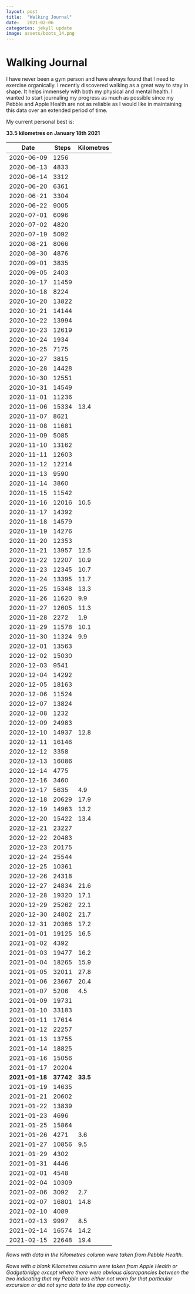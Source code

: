 ```yaml
---
layout: post
title:  "Walking Journal"
date:   2021-02-06
categories: jekyll update
image: assets/boots_14.png
---
```


# Walking Journal

I have never been a gym person and have always found that I need to exercise organically. I recently discovered walking as a great way to stay in shape. It helps immensely with both my physical and mental health. I wanted to start journaling my progress as much as possible since my Pebble and Apple Health are not as reliable as I would like in maintaining this data over an extended period of time. 

My current personal best is: 

**33.5 kilometres on January 18th 2021**


| Date          | Steps               | Kilometres |
| --------------|---------------------|------------|
| 2020-06-09    | 1256                |            |
| 2020-06-13    | 4833                |            |
| 2020-06-14    | 3312                |            |
| 2020-06-20    | 6361                |            |
| 2020-06-21    | 3304                |            |
| 2020-06-22    | 9005                |            |
| 2020-07-01    | 6096                |            |
| 2020-07-02    | 4820                |            |
| 2020-07-19    | 5092                |            |
| 2020-08-21    | 8066                |            |
| 2020-08-30    | 4876                |            |
| 2020-09-01    | 3835                |            |
| 2020-09-05    | 2403                |            | 
| 2020-10-17    | 11459               |            |
| 2020-10-18    | 8224                |            |
| 2020-10-20    | 13822               |            |
| 2020-10-21    | 14144               |            |
| 2020-10-22    | 13994               |            | 
| 2020-10-23    | 12619               |            |
| 2020-10-24    | 1934                |            |
| 2020-10-25    | 7175                |            |
| 2020-10-27    | 3815                |            |
| 2020-10-28    | 14428               |            |
| 2020-10-30    | 12551               |            |
| 2020-10-31    | 14549               |            |
| 2020-11-01    | 11236               |            |
| 2020-11-06    | 15334               | 13.4       |
| 2020-11-07    | 8621                |            | 
| 2020-11-08    | 11681               |            |
| 2020-11-09    | 5085                |            |
| 2020-11-10    | 13162               |            | 
| 2020-11-11    | 12603               |            |
| 2020-11-12    | 12214               |            |
| 2020-11-13    | 9590                |            |  
| 2020-11-14    | 3860                |            |  
| 2020-11-15    | 11542               |            | 
| 2020-11-16    | 12016               | 10.5       |
| 2020-11-17    | 14392               |            |
| 2020-11-18    | 14579               |            |
| 2020-11-19    | 14276               |            | 
| 2020-11-20    | 12353               |            | 
| 2020-11-21    | 13957               | 12.5       |
| 2020-11-22    | 12207               | 10.9       |
| 2020-11-23    | 12345               | 10.7       |
| 2020-11-24    | 13395               | 11.7       |
| 2020-11-25    | 15348               | 13.3       |
| 2020-11-26    | 11620               | 9.9        |
| 2020-11-27    | 12605               | 11.3       | 
| 2020-11-28    | 2272                | 1.9        |
| 2020-11-29    | 11578               | 10.1       |
| 2020-11-30    | 11324               | 9.9        |
| 2020-12-01    | 13563               |            |
| 2020-12-02    | 15030               |            | 
| 2020-12-03    | 9541                |            |
| 2020-12-04    | 14292               |            |
| 2020-12-05    | 18163               |            | 
| 2020-12-06    | 11524               |            |
| 2020-12-07    | 13824               |            |
| 2020-12-08    | 1232                |            | 
| 2020-12-09    | 24983               |            |
| 2020-12-10    | 14937               | 12.8       |
| 2020-12-11    | 16146               |            |
| 2020-12-12    | 3358                |            |
| 2020-12-13    | 16086               |            |
| 2020-12-14    | 4775                |            |
| 2020-12-16    | 3460                |            |
| 2020-12-17    | 5635                | 4.9        |
| 2020-12-18    | 20629               | 17.9       |
| 2020-12-19    | 14963               | 13.2       |
| 2020-12-20    | 15422               | 13.4       |
| 2020-12-21    | 23227               |            |
| 2020-12-22    | 20483               |            |
| 2020-12-23    | 20175               |            |
| 2020-12-24    | 25544               |            |
| 2020-12-25    | 10361               |            |
| 2020-12-26    | 24318               |            |
| 2020-12-27    | 24834               | 21.6       |   
| 2020-12-28    | 19320               | 17.1       |
| 2020-12-29    | 25262               | 22.1       |
| 2020-12-30    | 24802               | 21.7       |
| 2020-12-31    | 20366               | 17.2       |
| 2021-01-01    | 19125               | 16.5       |
| 2021-01-02    | 4392                |            | 
| 2021-01-03    | 19477               | 16.2       |
| 2021-01-04    | 18265               | 15.9       | 
| 2021-01-05    | 32011               | 27.8       |
| 2021-01-06    | 23667               | 20.4       |
| 2021-01-07    | 5206                | 4.5        |
| 2021-01-09    | 19731               |            |
| 2021-01-10    | 33183               |            | 
| 2021-01-11    | 17614               |            | 
| 2021-01-12    | 22257               |            |
| 2021-01-13    | 13755               |            |
| 2021-01-14    | 18825               |            |  
| 2021-01-16    | 15056               |            |
| 2021-01-17    | 20204               |            |
| **2021-01-18**| **37742**           | **33.5**   |
| 2021-01-19    | 14635               |            | 
| 2021-01-21    | 20602               |            |
| 2021-01-22    | 13839               |            |
| 2021-01-23    | 4696                |            |
| 2021-01-25    | 15864               |            |
| 2021-01-26    | 4271                | 3.6        |
| 2021-01-27    | 10856               | 9.5        |
| 2021-01-29    | 4302                |            | 
| 2021-01-31    | 4446                |            |
| 2021-02-01    | 4548                |            |
| 2021-02-04    | 10309               |            |
| 2021-02-06    | 3092                | 2.7        |
| 2021-02-07    | 16801               | 14.8       |
| 2021-02-10    | 4089                |            |
| 2021-02-13    | 9997                | 8.5        | 
| 2021-02-14    | 16574               | 14.2       |
| 2021-02-15    | 22648               | 19.4       |

*Rows with data in the Kilometres column were taken from Pebble Health.* 

*Rows with a blank Kilometres column were taken from Apple Health or Gadgetbridge except where there were obvious discrepancies between the two indicating that my Pebble was either not worn for that particular excursion or did not sync data to the app correctly.*
